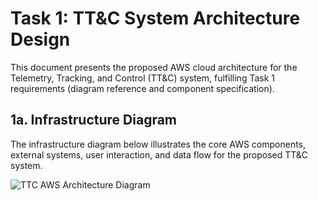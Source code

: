 # Task 1: TT&C System Architecture Design

This document presents the proposed AWS cloud architecture for the Telemetry, Tracking, and Control (TT&C) system, fulfilling Task 1 requirements (diagram reference and component specification).

## 1a. Infrastructure Diagram

The infrastructure diagram below illustrates the core AWS components, external systems, user interaction, and data flow for the proposed TT&C system.

![TTC AWS Architecture Diagram](./ttc-aws-architecture.svg)

